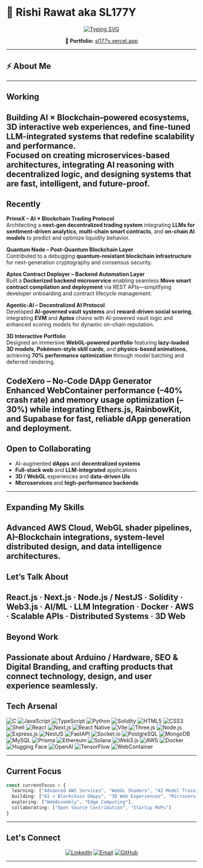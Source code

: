 # 👋 Rishi Rawat aka SL177Y

<div align="center">

[![Typing SVG](https://readme-typing-svg.herokuapp.com?font=Fira+Code&weight=600&size=28&pause=1000&color=00D8FF&center=true&vCenter=true&width=800&lines=Full-Stack+Developer+%F0%9F%9A%80;Blockchain+Architect+%E2%9B%93;3D+Web+Innovator+%F0%9F%8C%90;AI+%2B+Web3+Builder+%F0%9F%A4%96)](https://git.io/typing-svg)

**🔗 Portfolio:** [sl177y.vercel.app](https://sl177y.vercel.app/)

</div>

---

## ⚡ About Me

---
## Working 
Building **AI × Blockchain–powered ecosystems**, **3D interactive web experiences**, and fine-tuned **LLM-integrated systems** that redefine scalability and performance.  
Focused on creating **microservices-based architectures**, integrating **AI reasoning with decentralized logic**, and designing systems that are **fast**, **intelligent**, and **future-proof**.
---
##  Recently  
**PrimeX – AI × Blockchain Trading Protocol**  
Architecting a **next-gen decentralized trading system** integrating **LLMs for sentiment-driven analytics**, **multi-chain smart contracts**, and **on-chain AI models** to predict and optimize liquidity behavior.

**Quantum Node – Post-Quantum Blockchain Layer**  
Contributed to a debugging **quantum-resistant blockchain infrastructure** for next-generation cryptography and consensus security.

**Aptos Contract Deployer – Backend Automation Layer**  
Built a **Dockerized backend microservice** enabling seamless **Move smart contract compilation and deployment** via REST APIs—simplifying developer onboarding and contract lifecycle management.

**Agentic-AI – Decentralized AI Protocol**  
Developed **AI-governed vault systems** and **reward-driven social scoring**, integrating **EVM** and **Aptos** chains with AI-powered vault logic and enhanced scoring models for dynamic on-chain reputation.

**3D Interactive Portfolio**  
Designed an immersive **WebGL-powered portfolio** featuring **lazy-loaded 3D models**, **Pokémon-style skill cards**, and **physics-based animations**, achieving **70% performance optimization** through model batching and deferred rendering.

**CodeXero – No-Code DApp Generator**  
Enhanced **WebContainer performance** (–40% crash rate) and **memory usage optimization** (–30%) while integrating **Ethers.js**, **RainbowKit**, and **Supabase** for fast, reliable dApp generation and deployment.
---
## Open to Collaborating 
- AI-augmented **dApps** and **decentralized systems**  
- **Full-stack web** and **LLM-integrated** applications  
- **3D / WebGL** experiences and **data-driven UIs**  
- **Microservices** and **high-performance backends**
---
## Expanding My Skills
**Advanced AWS Cloud**, **WebGL shader pipelines**, **AI–Blockchain integrations**, **system-level distributed design**, and **data intelligence architectures**.
---
## Let’s Talk About  
React.js · Next.js · Node.js / NestJS · Solidity · Web3.js · AI/ML · LLM Integration · Docker · AWS · Scalable APIs · Distributed Systems · 3D Web
---
## Beyond Work  
Passionate about **Arduino / Hardware**, **SEO & Digital Branding**, and crafting products that connect **technology**, **design**, and **user experience** seamlessly.
---

## Tech Arsenal

![C](https://img.shields.io/badge/C-00599C?style=for-the-badge&logo=c&logoColor=white)
![JavaScript](https://img.shields.io/badge/JavaScript-F7DF1E?style=for-the-badge&logo=javascript&logoColor=black)
![TypeScript](https://img.shields.io/badge/TypeScript-007ACC?style=for-the-badge&logo=typescript&logoColor=white)
![Python](https://img.shields.io/badge/Python-3776AB?style=for-the-badge&logo=python&logoColor=white)
![Solidity](https://img.shields.io/badge/Solidity-363636?style=for-the-badge&logo=solidity&logoColor=white)
![HTML5](https://img.shields.io/badge/HTML5-E34F26?style=for-the-badge&logo=html5&logoColor=white)
![CSS3](https://img.shields.io/badge/CSS3-1572B6?style=for-the-badge&logo=css3&logoColor=white)
![Shell](https://img.shields.io/badge/Shell_Script-121011?style=for-the-badge&logo=gnu-bash&logoColor=white)
![React](https://img.shields.io/badge/React-20232A?style=for-the-badge&logo=react&logoColor=61DAFB)
![Next.js](https://img.shields.io/badge/Next.js-000000?style=for-the-badge&logo=next.js&logoColor=white)
![React Native](https://img.shields.io/badge/React_Native-20232A?style=for-the-badge&logo=react&logoColor=61DAFB)
![Vite](https://img.shields.io/badge/Vite-646CFF?style=for-the-badge&logo=vite&logoColor=white)
![Three.js](https://img.shields.io/badge/Three.js-000000?style=for-the-badge&logo=three.js&logoColor=white)
![Node.js](https://img.shields.io/badge/Node.js-43853D?style=for-the-badge&logo=node.js&logoColor=white)
![Express.js](https://img.shields.io/badge/Express.js-404D59?style=for-the-badge&logo=express&logoColor=white)
![NestJS](https://img.shields.io/badge/NestJS-E0234E?style=for-the-badge&logo=nestjs&logoColor=white)
![FastAPI](https://img.shields.io/badge/FastAPI-005571?style=for-the-badge&logo=fastapi&logoColor=white)
![Socket.io](https://img.shields.io/badge/Socket.io-black?style=for-the-badge&logo=socket.io&badgeColor=010101)
![PostgreSQL](https://img.shields.io/badge/PostgreSQL-316192?style=for-the-badge&logo=postgresql&logoColor=white)
![MongoDB](https://img.shields.io/badge/MongoDB-4EA94B?style=for-the-badge&logo=mongodb&logoColor=white)
![MySQL](https://img.shields.io/badge/MySQL-00000F?style=for-the-badge&logo=mysql&logoColor=white)
![Prisma](https://img.shields.io/badge/Prisma-3982CE?style=for-the-badge&logo=Prisma&logoColor=white)
![Ethereum](https://img.shields.io/badge/Ethereum-3C3C3D?style=for-the-badge&logo=Ethereum&logoColor=white)
![Solana](https://img.shields.io/badge/Solana-9945FF?style=for-the-badge&logo=solana&logoColor=white)
![Web3.js](https://img.shields.io/badge/Web3.js-F16822?style=for-the-badge&logo=web3.js&logoColor=white)
![AWS](https://img.shields.io/badge/Amazon_AWS-232F3E?style=for-the-badge&logo=amazon-aws&logoColor=white)
![Docker](https://img.shields.io/badge/Docker-2496ED?style=for-the-badge&logo=docker&logoColor=white)
![Hugging Face](https://img.shields.io/badge/🤗%20Hugging%20Face-FFD21E?style=for-the-badge&logoColor=black)
![OpenAI](https://img.shields.io/badge/OpenAI-412991?style=for-the-badge&logo=openai&logoColor=white)
![TensorFlow](https://img.shields.io/badge/GenAI-FF6F00?style=for-the-badge&logo=tensorflow&logoColor=white)
![WebContainer](https://img.shields.io/badge/WebContainer-FF4785?style=for-the-badge&logo=storybook&logoColor=white)

---
## Current Focus

```typescript
const currentFocus = {
  learning: ["Advanced AWS Services", "WebGL Shaders", "AI Model Training"],
  building: ["AI × Blockchain DApps", "3D Web Experiences", "Microservices"],
  exploring: ["WebAssembly", "Edge Computing"],
  collaborating: ["Open Source Contribution", "Startup MVPs"]
}
```

---

## Let's Connect

<div align="center">

[![LinkedIn](https://img.shields.io/badge/LinkedIn-0077B5?style=for-the-badge&logo=linkedin&logoColor=white)](https://linkedin.com/in/sl177y)
[![Email](https://img.shields.io/badge/Email-D14836?style=for-the-badge&logo=gmail&logoColor=white)](mailto:sl177y.log0@gmail.com)
[![GitHub](https://img.shields.io/badge/GitHub-100000?style=for-the-badge&logo=github&logoColor=white)](https://github.com/SL177Y-0)

</div>

---

